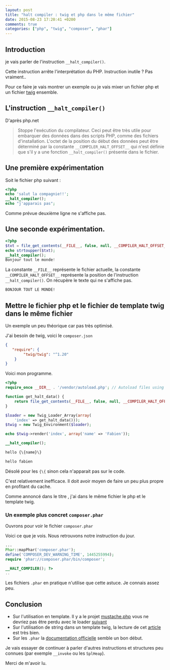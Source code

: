 ```yaml
---
layout: post
title: "halt compiler : twig et php dans le même fichier"
date: 2015-08-23 17:20:41 +0200
comments: true
categories: ["php", "twig", "composer", "phar"] 
---
```


## Introduction

je vais parler de l'instruction `__halt_compiler()`. 

Cette instruction arrête l'interprétation du PHP. Instruction inutile ? Pas vraiment.. 

Pour ce faire je vais montrer un exemple ou je vais mixer un fichier php et un fichier [twig](http://twig.sensiolabs.org/) ensemble.


## L'instruction `__halt_compiler()`

D'après php.net

> Stoppe l'exécution du compilateur. Ceci peut être très utile pour embarquer des données dans des scripts PHP, comme des fichiers d'installation.
> L'octet de la position du début des données peut être déterminé par la constante `__COMPILER_HALT_OFFSET__` qui n'est définie que s'il y a une fonction `__halt_compiler()` présente dans le fichier. 

## Une première expérimentation

Soit le fichier php suivant :

``` php
<?php
echo 'salut la compagnie!!';
__halt_compiler();
echo "j'apparais pas";
```

Comme prévue deuxième ligne ne s'affiche pas.

## Une seconde expérimentation. 

``` php
<?php
$txt = file_get_contents(__FILE__, false, null, __COMPILER_HALT_OFFSET__);
echo strtoupper($txt);
__halt_compiler();
Bonjour tout le monde!
```

La constante `__FILE__` représente le fichier actuelle, la constante `__COMPILER_HALT_OFFSET__` représente la position de l'instruction `__halt_compiler()`. On récupère le texte qui ne s'affiche pas.

``` sh
BONJOUR TOUT LE MONDE!
```

## Mettre le fichier php et le fichier de template twig dans le même fichier

Un exemple un peu théorique car pas très optimisé.

J'ai besoin de twig, voici le `composer.json`

``` json
{
   "require": {
        "twig/twig": "^1.20"
    }
}
``` 

Voici mon programme.

``` php
<?php
require_once __DIR__ . '/vendor/autoload.php'; // Autoload files using Composer autoload

function get_halt_data() {
    return file_get_contents(__FILE__, false, null, __COMPILER_HALT_OFFSET__);
}

$loader = new Twig_Loader_Array(array(
    'index' => get_halt_data()));
$twig = new Twig_Environment($loader);

echo $twig->render('index', array('name' => 'Fabien'));

__halt_compiler();

hello {\{name}\}

```

``` sh
hello fabien
```

Désolé pour les `{\{` sinon cela n'apparait pas sur le code.

C'est relativement inefficace. Il doit avoir moyen de faire un peu plus propre en profitant du cache.

Comme annoncé dans le titre , j'ai dans le même fichier le php et le template twig.

### Un exemple plus concret `composer.phar`

Ouvrons pour voir le fichier `composer.phar`

Voici ce que je vois. Nous retrouvons notre instruction du jour.

``` php
...
Phar::mapPhar('composer.phar');
define('COMPOSER_DEV_WARNING_TIME', 1445255994);
require 'phar://composer.phar/bin/composer';

__HALT_COMPILER(); ?>
.. 
```

Les fichiers `.phar` en pratique n'utilise que cette astuce. Je connais assez peu.

## Conclusion

 * Sur l'utilisation en template. Il y a le projet [mustache.php](https://github.com/bobthecow/mustache.php) vous ne devriez pas être perdu avec le loader [suivant](https://github.com/bobthecow/mustache.php/wiki/Template-Loading#inline-loader)
 * Sur l'utilisation de string dans un template twig, la lecture de cet [article](https://techpunch.co.uk/development/render-string-twig-template-symfony2) est très bien.
 * Sur les `.phar` la [documentation officielle](http://php.net/manual/en/phar.mapphar.php) semble un bon début.

Je vais essayer de continuer à parler d'autres instructions et structures peu connues (par exemple `__invoke` ou les `SplHeap`).

Merci de m'avoir lu.

